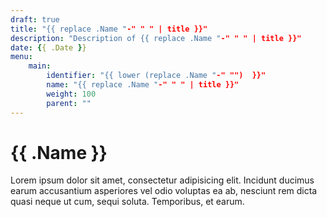 ```yaml
---
draft: true
title: "{{ replace .Name "-" " " | title }}"
description: "Description of {{ replace .Name "-" " " | title }}"
date: {{ .Date }}
menu:
    main:
        identifier: "{{ lower (replace .Name "-" "")  }}"
        name: "{{ replace .Name "-" " " | title }}"
        weight: 100 
        parent: ""
---
```


# {{ .Name }}

Lorem ipsum dolor sit amet, consectetur adipisicing elit. Incidunt ducimus earum accusantium asperiores vel odio voluptas ea ab, nesciunt rem dicta quasi neque ut cum, sequi soluta. Temporibus, et earum.